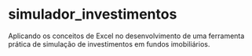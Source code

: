 # simulador_investimentos
Aplicando os conceitos de Excel no desenvolvimento de uma ferramenta prática de simulação de investimentos em fundos imobiliários.

